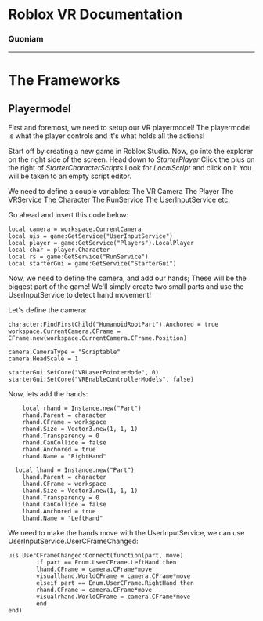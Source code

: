 # Roblox VR Documentation
### Quoniam

---------------------------------

# The Frameworks

## Playermodel
First and foremost, we need to setup our VR playermodel!
The playermodel is what the player controls and it's what holds all the actions!

Start off by creating a new game in Roblox Studio.
Now, go into the explorer on the right side of the screen.
Head down to *StarterPlayer*
Click the plus on the right of *StarterCharacterScripts*
Look for *LocalScript* and click on it
You will be taken to an empty script editor.

We need to define a couple variables:
The VR Camera
The Player
The VRService
The Character
The RunService
The UserInputService
etc.

Go ahead and insert this code below:
```
local camera = workspace.CurrentCamera
local uis = game:GetService("UserInputService")
local player = game:GetService("Players").LocalPlayer
local char = player.Character
local rs = game:GetService("RunService")
local starterGui = game:GetService("StarterGui")
```

Now, we need to define the camera, and add our hands; These will be the biggest part of the game!
We'll simply create two small parts and use the UserInputService to detect hand movement!

Let's define the camera:
```
character:FindFirstChild("HumanoidRootPart").Anchored = true
workspace.CurrentCamera.CFrame = CFrame.new(workspace.CurrentCamera.CFrame.Position)

camera.CameraType = "Scriptable"
camera.HeadScale = 1

starterGui:SetCore("VRLaserPointerMode", 0)
starterGui:SetCore("VREnableControllerModels", false)
```

Now, lets add the hands:
```
	local rhand = Instance.new("Part")
	rhand.Parent = character
	rhand.CFrame = workspace
	rhand.Size = Vector3.new(1, 1, 1)
	rhand.Transparency = 0
	rhand.CanCollide = false
	rhand.Anchored = true
	rhand.Name = "RightHand"
  
  local lhand = Instance.new("Part")
	lhand.Parent = character
	lhand.CFrame = workspace
	lhand.Size = Vector3.new(1, 1, 1)
	lhand.Transparency = 0
	lhand.CanCollide = false
	lhand.Anchored = true
	lhand.Name = "LeftHand"
```

We need to make the hands move with the UserInputService, we can use UserInputService.UserCFrameChanged:
```
uis.UserCFrameChanged:Connect(function(part, move)
		if part == Enum.UserCFrame.LeftHand then
		lhand.CFrame = camera.CFrame*move
		visuallhand.WorldCFrame = camera.CFrame*move
		elseif part == Enum.UserCFrame.RightHand then
		rhand.CFrame = camera.CFrame*move
		visualrhand.WorldCFrame = camera.CFrame*move
		end
end)
```
